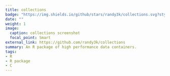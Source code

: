 ```yaml
---
title: collections
badge: "https://img.shields.io/github/stars/randy3k/collections.svg?style=social&label=Star"
date: ""
weight: 1
image:
  caption: collections screenshot
  focal_point: Smart
external_link: https://github.com/randy3k/collections
summary: An R package of high performance data containers.
tags:
- R
- R package
- C
---
```

